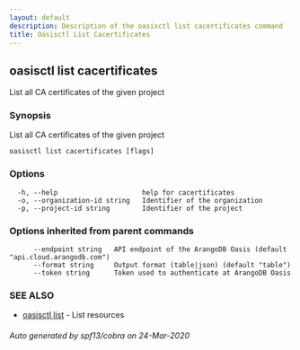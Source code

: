 ```yaml
---
layout: default
description: Description of the oasisctl list cacertificates command
title: Oasisctl List Cacertificates
---
```

## oasisctl list cacertificates

List all CA certificates of the given project

### Synopsis

List all CA certificates of the given project

```
oasisctl list cacertificates [flags]
```

### Options

```
  -h, --help                     help for cacertificates
  -o, --organization-id string   Identifier of the organization
  -p, --project-id string        Identifier of the project
```

### Options inherited from parent commands

```
      --endpoint string   API endpoint of the ArangoDB Oasis (default "api.cloud.arangodb.com")
      --format string     Output format (table|json) (default "table")
      --token string      Token used to authenticate at ArangoDB Oasis
```

### SEE ALSO

* [oasisctl list](oasisctl-list.md)	 - List resources

###### Auto generated by spf13/cobra on 24-Mar-2020
